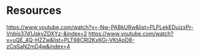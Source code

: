 # Resources
https://www.youtube.com/watch?v=-Nw-PABkURw&list=PLPLekEDuizxPr-Vnbjs37d1JskyZDXYz-&index=2
https://www.youtube.com/watch?v=uQE_4Q-HZZw&list=PLT98CRl2KxKGj-VKtApD8-zCqSaN2mD4w&index=4
